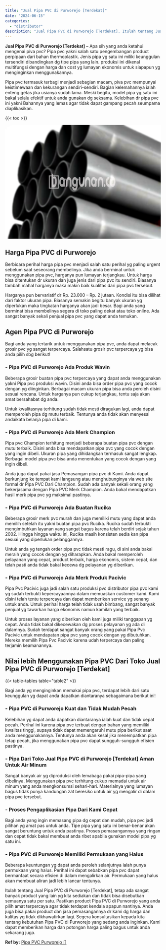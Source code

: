 ```yaml
---
title: "Jual Pipa PVC di Purworejo [Terdekat]"
date: "2024-06-15"
categories: 
  - "distributor"
description: "Jual Pipa PVC di Purworejo [Terdekat]. Itulah tentang Jual Pipa PVC di Purworejo [Terdekat], tetap ada sangat banyak product yang lain yg kita sediakan dan..."
---
```


**Jual Pipa PVC di Purworejo \[Terdekat\]** – Apa sih yang anda ketahui mengenai piva pvc? Pipa pvc yakni salah satu pengembangan product perpipaan dari bahan thermoplastik. Jenis pipa yg satu ini miliki keunggulan tersendiri dibandingkan dg tipe pipa yang lain. produksi ini dikenal multifungsi dengan harga dan cost yg lumayan ekonomis untuk siapapun yg menginginkan menggunakannya.

Pipa pvc termasuk terbagi menjadi sebagian macam, piva pvc mempunyai keistimewaan dan kekurangan sendiri-sendiri. Bagian kelemahannya ialah enteng getas jika usianya sudah lama. Meski begitu, model pipa yg satu ini bakal selalu efektif untuk anda gunakan dg seksama. Kelebihan dr pipa pvc ini yakni Bahannya yang lemas agar tidak dapat gampang pecah seumpama diaplikasikan.

{{< toc >}}

![Jual Pipa PVC di Purworejo [Terdekat]](/images/jaul-pipa-pvc-59.png)

## Harga Pipa PVC di Purworejo

Berbicara perihal harga pipa pvc menjadi salah satu perihal yg paling urgent sebelum saat seseorang membelinya. Jika anda berminat untuk menggunakan pipa pvc, harganya pun lumayan terjangkau. Untuk harga bisa ditentukan dr ukuran dan juga jenis dari pipa pvc itu sendiri. Biasanya tambah mahal harganya maka makin baik kualitas dari pipa pvc tersebut.

Harganya pun bervariatif dr Rp. 23.000 – Rp. 2 jutaan. Kondisi itu bisa dilihat dari faktor ukuran pipa. Biasanya semakin begitu banyak ukuran yg diperlukan maka tingkatan harganya akan jadi besar. Bagi anda yang berminat bisa membelinya segera di toko paling dekat atau toko online. Ada sangat banyak sekali penjual pipa pvc yang dapat anda temukan.

## Agen Pipa PVC di Purworejo

Bagi anda yang tertarik untuk menggunakan pipa pvc, anda dapat melacak grosir pvc yg sangat terpercaya. Salahsatu grosir pvc terpercaya yg bisa anda pilih sbg berikut!

### \- Pipa PVC di Purworejo Ada Produk Wavin

Beberapa grosir buatan pipa pvc terpercaya yang dapat anda menggunakan yakni Pipa pvc produksi wavin. Disini anda bisa order pipa pvc yang cocok dengan yg diinginkan. Berbagai macam ukuran pipa bisa anda peroleh disini sesuai rencana. Untuk harganya pun cukup terjangkau, tentu saja akan amat bersahabat dg anda.

Untuk kwalitasnya terhitung sudah tidak mesti diragukan lagi, anda dapat memperoleh pipa dg mutu terbaik. Tentunya anda tidak akan menyesal andaikata belanja pipa di kami.

### \- Pipa PVC di Purworejo Ada Merk Champion

Pipa pvc Champion terhitung menjadi beberapa buatan pipa pvc dengan mutu terbaik. Disini anda bisa mendapatkan pipa pvc yang cocok dengan yang ingin dibeli. Ukuran pipa yang dihidangkan termasuk sangat lengkap. Berbagai model pipa pvc bisa anda menentukan yang cocok dengan yang ingin dibeli.

Anda juga dapat pakai jasa Pemasangan pipa pvc di Kami. Anda dapat berkunjung ke tempat kami langsung atau menghubunginya via web site formal dr Pipa PVC Dari Champion. Sudah ada banyak sekali orang yang bekerjasama dengan Pipa PVC Merk Champion. Anda bakal mendapatkan hasil merk pipa pvc yg maksimal pastinya.

### \- Pipa PVC di Purworejo Ada Buatan Rucika

Beberapa grosir merk pvc murah dan juga memiliki mutu yang dapat anda memilih setelah itu yakni buatan pipa pvc Rucika. Rucika sudah terbukti mengimbuhkan layanan yang sangat bagus karena telah berdiri sejak tahun 2002. Hingga hingga waktu ini, Rucika masih konsisten sedia kan pipa sesuai yang diperlukan pelanggannya.

Untuk anda yg tengah order pipa pvc tidak mesti ragu, di sini anda bakal meraih yang cocok dengan yg diharapkan. Anda bakal memperoleh pelayanan yang cepat, product terbaik, harga ekonomis, sistem cepat, dan telah pasti anda tidak bakal kecewa dg pelayanan yg diberikan.

### \- Pipa PVC di Purworejo Ada Merk Produk Pacivic

Pipa Pvc Pacivic juga jadi salah satu produksi pvc distributor pipa pvc kami yg sudah terbukti kepercayaannya dalam memuaskan customer kami. Kami disini telah tentu terpercaya dan dapat memberikan service yg senang untuk anda. Untuk perihal harga telah tidak usah bimbang, sangat banyak penjual yg tawarkan harga ekonomis namun kamilah yang terbaik.

Untuk proses layanan yang diberikan oleh kami juga miliki tanggapan yg cepat. Anda tidak bakal dikecewakan dg proses pelayanan yg ada di dalamnya. Sudah terdapat sangat banyak orang yang pakai Pipa Pvc Pacivic untuk mendapatan pipa pvc yang cocok dengan yg dibutuhkan. Mereka memilih Pipa Pvc Pacivic karena udah terpercaya dan paling terjamin keamanannya.

## Nilai lebih Menggunakan Pipa PVC Dari Toko Jual Pipa PVC di Purworejo \[Terdekat\]

{{< table-tables table="table2" >}}

Bagi anda yg menginginkan memakai pipa pvc, terdapat lebih dari satu keunggulan yg dapat anda dapatkan diantaranya sebagaimana berikut ini!

### \- Pipa PVC di Purworejo Kuat dan Tidak Mudah Pecah

Kelebihan yg dapat anda dapatkan diantaranya ialah kuat dan tidak cepat pecah. Perihal ini karena pipa pvc terbuat dengan bahan yang memiliki kwalitas tinggi, supaya tidak dapat memengaruhi mutu pipa berikut saat anda menggunakannya. Tentunya anda akan kesal jika menempatkan pipa tetap pecah, jika menggunakan pipa pvc dapat sungguh-sungguh efisien pastinya.

### \- Pipa Dari Toko Jual Pipa PVC di Purworejo \[Terdekat\] Aman Untuk Air Minum

Sangat banyak air yg diproduksi oleh lemabaga pakai pipa-pipa yang dibelinya. Menggunakan pipa pvc terhitung cukup memadai untuk air minum yang anda mengkonsumsi sehari-hari. Materialnya yang lumayan bagus tidak punya kandungan zat beresiko untuk air yg mengalir di dalam pipa pvc tersebut.

### \- Proses Pengaplikasian Pipa Dari Kami Cepat

Bagi anda yang ingin memasang pipa dg cepat dan mudah, pipa pvc jadi pilihan yg amat pas untuk anda. Tipe pipa yang satu ini benar-benar akan sangat beruntung untuk anda pastinya. Proses pemasangannya yang ringan dan cepat tidak bakal membuat anda ribet apabila gunakan model pipa yg satu ini.

### \- Pipa PVC di Purworejo Memiliki Permukaan yang Halus

Beberapa keuntungan yg dapat anda peroleh selanjutnya ialah punya permukaan yang halus. Perihal ini dapat sebabkan pipa pvc dapat bermanfaat secara efisien di dalam mengalirkan air. Permukaan yang halus akan membuat aliran jadi lebih lancar tentunya.

Itulah tentang Jual Pipa PVC di Purworejo \[Terdekat\], tetap ada sangat banyak product yang lain yg kita sediakan dan tidak bisa disebutkan semuanya satu per satu. Pastikan product Pipa PVC di Purworejo yang anda pilih amat terpercaya agar tidak terdapat kendala apapun nantinya. Anda juga bisa pakai product dan jasa pemasangannya dr kami dg harga dan kulitas yg tidak dikhawatirkan lagi. Segera konsultasikan kepada kita tentang kebutuhan Pipa PVC di Purworejo yang sedang anda inginkan. Kami dapat memberikan harga dan potongan harga paling bagus untuk anda sekarang juga.

**Ref by:** [Pipa PVC Purworejo []](https://id.wikipedia.org/wiki/Pipa)
